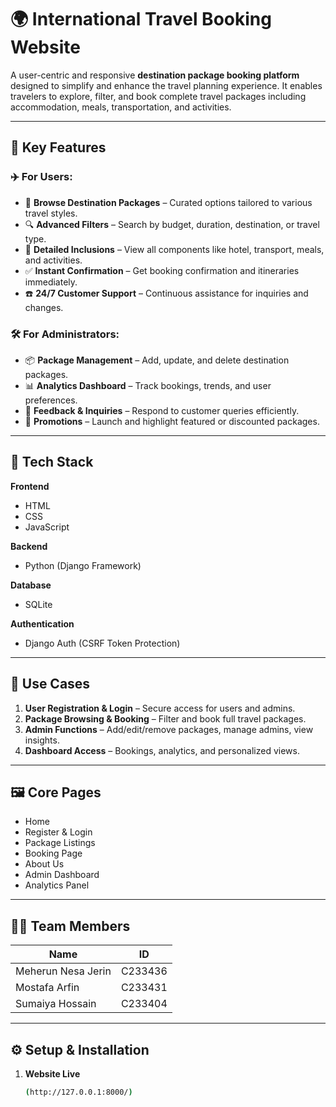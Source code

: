 # 🌍 International Travel Booking Website

A user-centric and responsive **destination package booking platform** designed to simplify and enhance the travel planning experience. It enables travelers to explore, filter, and book complete travel packages including accommodation, meals, transportation, and activities.

---

## 🚀 Key Features

### ✈️ For Users:
- 🧳 **Browse Destination Packages** – Curated options tailored to various travel styles.
- 🔍 **Advanced Filters** – Search by budget, duration, destination, or travel type.
- 📄 **Detailed Inclusions** – View all components like hotel, transport, meals, and activities.
- ✅ **Instant Confirmation** – Get booking confirmation and itineraries immediately.
- ☎️ **24/7 Customer Support** – Continuous assistance for inquiries and changes.

### 🛠️ For Administrators:
- 📦 **Package Management** – Add, update, and delete destination packages.
- 📊 **Analytics Dashboard** – Track bookings, trends, and user preferences.
- 💬 **Feedback & Inquiries** – Respond to customer queries efficiently.
- 🎯 **Promotions** – Launch and highlight featured or discounted packages.

---

## 🧰 Tech Stack

**Frontend**  
- HTML  
- CSS  
- JavaScript  

**Backend**  
- Python (Django Framework)

**Database**  
- SQLite  

**Authentication**  
- Django Auth (CSRF Token Protection)

---

## 🧭 Use Cases

1. **User Registration & Login** – Secure access for users and admins.
2. **Package Browsing & Booking** – Filter and book full travel packages.
3. **Admin Functions** – Add/edit/remove packages, manage admins, view insights.
4. **Dashboard Access** – Bookings, analytics, and personalized views.

---

## 🖼️ Core Pages

- Home  
- Register & Login  
- Package Listings  
- Booking Page  
- About Us  
- Admin Dashboard  
- Analytics Panel  

---

## 👩‍💻 Team Members

| Name                | ID       |
|---------------------|----------|
| Meherun Nesa Jerin  | C233436  |
| Mostafa Arfin       | C233431  |
| Sumaiya Hossain     | C233404  |

---

## ⚙️ Setup & Installation

1. **Website Live**
   ```bash
   (http://127.0.0.1:8000/)
